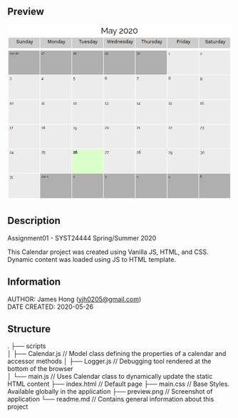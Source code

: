 ## Preview
![alt text](https://github.com/jamesyjh/calendar/blob/master/preview.png?raw=true)<br />

## Description

Assignment01 - SYST24444 Spring/Summer 2020

This Calendar project was created using Vanilla JS, HTML, and CSS.<br />
Dynamic content was loaded using JS to HTML template.

## Information
AUTHOR: James Hong (yjh0205@gmail.com)<br />
DATE CREATED: 2020-05-26


## Structure

.
├── scripts             
│   ├── Calendar.js    // Model class defining the properties of a calendar and accessor methods
│   ├── Logger.js      // Debugging tool rendered at the bottom of the browser  
│   └── main.js        // Uses Calendar class to dynamically update the static HTML content
├── index.html         // Default page
├── main.css           // Base Styles. Available globally in the application
├── preview.png        // Screenshot of application 
└── readme.md          // Contains general information about this project